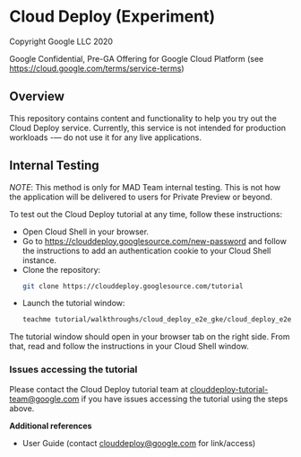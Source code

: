 # Cloud Deploy (Experiment)
Copyright Google LLC 2020

Google Confidential, Pre-GA Offering for Google Cloud Platform (see https://cloud.google.com/terms/service-terms)

## Overview

This repository contains content and functionality to help you try out the Cloud Deploy service. Currently, this service is not intended for production workloads -— do not use it for any live applications.

## Internal Testing

_NOTE_: This method is only for MAD Team internal testing. This is not how the application will be delivered to users for Private Preview or beyond.

To test out the Cloud Deploy tutorial at any time, follow these instructions:

* Open Cloud Shell in your browser.
* Go to https://clouddeploy.googlesource.com/new-password and follow the instructions to add an authentication cookie to your Cloud Shell instance.
* Clone the repository:
  ```bash
  git clone https://clouddeploy.googlesource.com/tutorial
  ```
* Launch the tutorial window:
  ```bash
  teachme tutorial/walkthroughs/cloud_deploy_e2e_gke/cloud_deploy_e2e_gke.md
  ```

The tutorial window should open in your browser tab on the right side. From that, read and follow the instructions in your Cloud Shell window.

### Issues accessing the tutorial

Please contact the Cloud Deploy tutorial team at clouddeploy-tutorial-team@google.com if you have issues accessing the tutorial using the steps above.

**Additional references**
- User Guide (contact clouddeploy@google.com for link/access)
